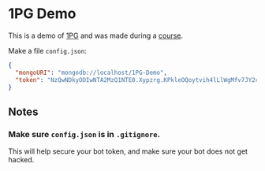 # 1PG Demo
This is a demo of [1PG](https://github.com/theADAMJR/1PG) and was made during a [course](https://www.youtube.com/watch?v=PuJjkD8zKVI).

Make a file `config.json`:
```json
{
  "mongoURI": "mongodb://localhost/1PG-Demo",
  "token": "NzQwNDkyODIwNTA2MzQ1NTE0.Xypzrg.KPkleOQoytvih4lLlWgMfv7JY2c"
}
```

## Notes
### Make sure `config.json` is in `.gitignore`.
This will help secure your bot token, and make sure your bot does not get hacked.

